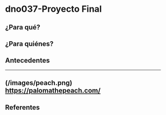 # dno037-Proyecto Final

## ¿Para qué?

## ¿Para quiénes?

## Antecedentes
----
(/images/peach.png)
https://palomathepeach.com/
---- 

## Referentes 
